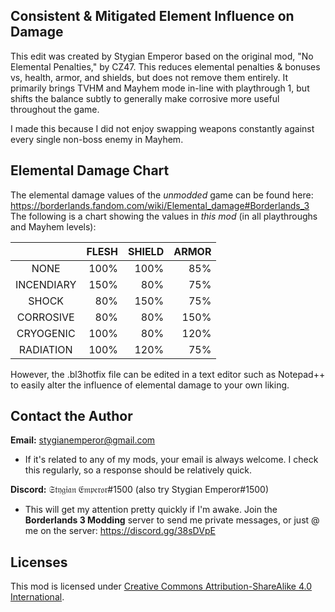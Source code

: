 Consistent & Mitigated Element Influence on Damage
--------------------------------------------------

This edit was created by Stygian Emperor based on the original mod, "No Elemental Penalties," by CZ47.
This reduces elemental penalties & bonuses vs, health, armor, and shields, but does not remove them entirely. It primarily brings TVHM and Mayhem mode in-line with playthrough 1, but shifts the balance subtly to generally make corrosive more useful throughout the game.

I made this because I did not enjoy swapping weapons constantly against every single non-boss enemy in Mayhem.

Elemental Damage Chart
----------------------

The elemental damage values of the *unmodded* game can be found here: https://borderlands.fandom.com/wiki/Elemental_damage#Borderlands_3
The following is a chart showing the values in *this mod* (in all playthroughs and Mayhem levels):

|            | FLESH | SHIELD | ARMOR |
|   :---:    |   ---:|    ---:|   ---:|
| NONE       | 100%  | 100%   |  85%  |
| INCENDIARY | 150%  |  80%   |  75%  |
| SHOCK      |  80%  |  150%  |  75%  |
| CORROSIVE  |  80%  |   80%  | 150%  |
| CRYOGENIC  | 100%  |   80%  | 120%  |
| RADIATION  | 100%  |  120%  |  75%  |

However, the .bl3hotfix file can be edited in a text editor such as Notepad++ to easily alter the influence of elemental damage to your own liking.

Contact the Author
------------------
**Email:** stygianemperor@gmail.com
- If it's related to any of my mods, your email is always welcome. I check this regularly, so a response should be relatively quick.

**Discord:** 𝔖𝔱𝔶𝔤𝔦𝔞𝔫 𝔈𝔪𝔭𝔢𝔯𝔬𝔯#1500 (also try Stygian Emperor#1500)
- This will get my attention pretty quickly if I'm awake. Join the **Borderlands 3 Modding** server to send me private messages, or just @ me on the server: https://discord.gg/38sDVpE

Licenses
--------

This mod is licensed under [Creative Commons Attribution-ShareAlike 4.0 International](https://creativecommons.org/licenses/by-sa/4.0/).
